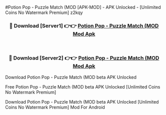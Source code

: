 #Potion Pop - Puzzle Match (MOD [APK-MOD] - APK Unlocked - [Unlimited Coins No Watermark Premium] z2kqy



<div align="center">

<h3>🔴 Download [Server1] 👉👉 <a href="https://momento.my/?title=Potion_Pop_-_Puzzle_Match_(MOD">Potion Pop - Puzzle Match (MOD Mod Apk</a></h3><br>

<h3>🔴 Download [Server2] 👉👉 <a href="https://momento.my/?title=Potion_Pop_-_Puzzle_Match_(MOD">Potion Pop - Puzzle Match (MOD Mod Apk</a></h3>
</div>



Download Potion Pop - Puzzle Match (MOD beta APK Unlocked

Free Potion Pop - Puzzle Match (MOD beta APK Unlocked [Unlimited Coins No Watermark Premium]

Download Potion Pop - Puzzle Match (MOD beta APK Unlocked [Unlimited Coins No Watermark Premium] Mod For Android
